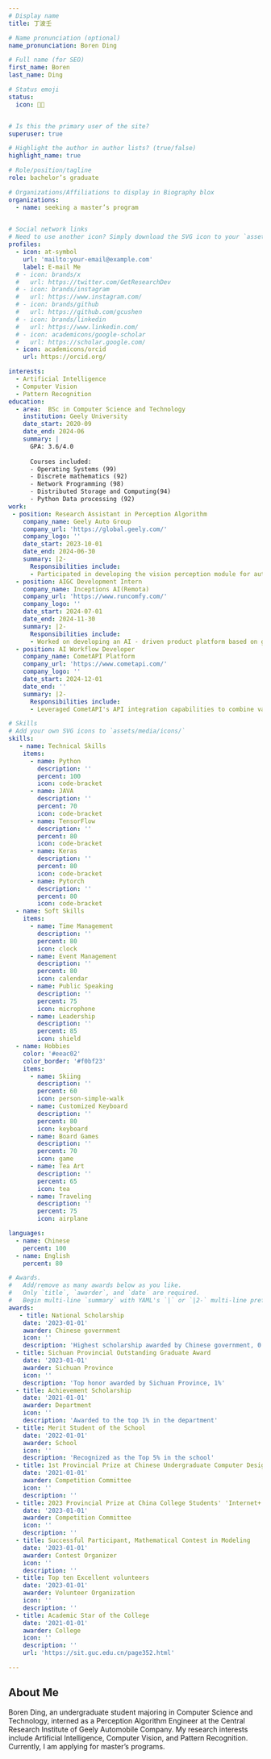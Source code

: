 ```yaml
---
# Display name
title: 丁波壬

# Name pronunciation (optional)
name_pronunciation: Boren Ding

# Full name (for SEO)
first_name: Boren
last_name: Ding

# Status emoji
status:
  icon: 🧑‍🎓️


# Is this the primary user of the site?
superuser: true

# Highlight the author in author lists? (true/false)
highlight_name: true

# Role/position/tagline
role: bachelor’s graduate

# Organizations/Affiliations to display in Biography blox
organizations:
  - name: seeking a master’s program
    

# Social network links
# Need to use another icon? Simply download the SVG icon to your `assets/media/icons/` folder.
profiles:
  - icon: at-symbol
    url: 'mailto:your-email@example.com'
    label: E-mail Me
  # - icon: brands/x
  #   url: https://twitter.com/GetResearchDev
  # - icon: brands/instagram
  #   url: https://www.instagram.com/
  # - icon: brands/github
  #   url: https://github.com/gcushen
  # - icon: brands/linkedin
  #   url: https://www.linkedin.com/
  # - icon: academicons/google-scholar
  #   url: https://scholar.google.com/
  - icon: academicons/orcid
    url: https://orcid.org/

interests:
  - Artificial Intelligence
  - Computer Vision
  - Pattern Recognition
education:
  - area:  BSc in Computer Science and Technology
    institution: Geely University
    date_start: 2020-09
    date_end: 2024-06
    summary: |
      GPA: 3.6/4.0
      
      Courses included:
      - Operating Systems (99)
      - Discrete mathematics (92)
      - Network Programming (98)
      - Distributed Storage and Computing(94)
      - Python Data processing (92)
work:
 - position: Research Assistant in Perception Algorithm
    company_name: Geely Auto Group
    company_url: 'https://global.geely.com/'
    company_logo: ''
    date_start: 2023-10-01
    date_end: 2024-06-30
    summary: |2-
      Responsibilities include:
      - Participated in developing the vision perception module for automated parking algorithms, enhancing the vehicle's perception in complex environments and the system's overall performance.
  - position: AIGC Development Intern
    company_name: Inceptions AI(Remota)
    company_url: 'https://www.runcomfy.com/'
    company_logo: ''
    date_start: 2024-07-01
    date_end: 2024-11-30
    summary: |2-
      Responsibilities include:
      - Worked on developing an AI - driven product platform based on generative models, focusing on model optimization, functional design, and requirement implementation to promote AIGC commercialization and innovation.
  - position: AI Workflow Developer
    company_name: CometAPI Platform
    company_url: 'https://www.cometapi.com/'
    company_logo: ''
    date_start: 2024-12-01
    date_end: ''
    summary: |2-
      Responsibilities include:
      - Leveraged CometAPI's API integration capabilities to combine various AI models and develop automated workflows, improving task efficiency and accuracy.

# Skills
# Add your own SVG icons to `assets/media/icons/`
skills:
   - name: Technical Skills
    items:
      - name: Python
        description: ''
        percent: 100
        icon: code-bracket
      - name: JAVA
        description: ''
        percent: 70
        icon: code-bracket
      - name: TensorFlow
        description: ''
        percent: 80
        icon: code-bracket
      - name: Keras
        description: ''
        percent: 80
        icon: code-bracket
      - name: Pytorch
        description: ''
        percent: 80
        icon: code-bracket
  - name: Soft Skills
    items:
      - name: Time Management
        description: ''
        percent: 80
        icon: clock
      - name: Event Management
        description: ''
        percent: 80
        icon: calendar
      - name: Public Speaking
        description: ''
        percent: 75
        icon: microphone
      - name: Leadership
        description: ''
        percent: 85
        icon: shield
  - name: Hobbies
    color: '#eeac02'
    color_border: '#f0bf23'
    items:
      - name: Skiing
        description: ''
        percent: 60
        icon: person-simple-walk
      - name: Customized Keyboard
        description: ''
        percent: 80
        icon: keyboard
      - name: Board Games
        description: ''
        percent: 70
        icon: game
      - name: Tea Art
        description: ''
        percent: 65
        icon: tea
      - name: Traveling
        description: ''
        percent: 75
        icon: airplane

languages:
  - name: Chinese
    percent: 100
  - name: English
    percent: 80

# Awards.
#   Add/remove as many awards below as you like.
#   Only `title`, `awarder`, and `date` are required.
#   Begin multi-line `summary` with YAML's `|` or `|2-` multi-line prefix and indent 2 spaces below.
awards:
   - title: National Scholarship
    date: '2023-01-01'
    awarder: Chinese government
    icon: ''
    description: 'Highest scholarship awarded by Chinese government, 0.2%'
  - title: Sichuan Provincial Outstanding Graduate Award
    date: '2023-01-01'
    awarder: Sichuan Province
    icon: ''
    description: 'Top honor awarded by Sichuan Province, 1%'
  - title: Achievement Scholarship
    date: '2021-01-01'
    awarder: Department
    icon: ''
    description: 'Awarded to the top 1% in the department'
  - title: Merit Student of the School
    date: '2022-01-01'
    awarder: School
    icon: ''
    description: 'Recognized as the Top 5% in the school'
  - title: 1st Provincial Prize at Chinese Undergraduate Computer Design Competition
    date: '2021-01-01'
    awarder: Competition Committee
    icon: ''
    description: ''
  - title: 2023 Provincial Prize at China College Students' 'Internet+' Innovation and Entrepreneurship Competition
    date: '2023-01-01'
    awarder: Competition Committee
    icon: ''
    description: ''
  - title: Successful Participant, Mathematical Contest in Modeling
    date: '2023-01-01'
    awarder: Contest Organizer
    icon: ''
    description: ''
  - title: Top ten Excellent volunteers
    date: '2023-01-01'
    awarder: Volunteer Organization
    icon: ''
    description: ''
  - title: Academic Star of the College
    date: '2021-01-01'
    awarder: College
    icon: ''
    description: ''
    url: 'https://sit.guc.edu.cn/page352.html'

---
```


## About Me

Boren Ding, an undergraduate student majoring in Computer Science and Technology, interned as a Perception Algorithm Engineer at the Central Research Institute of Geely Automobile Company. My research interests include Artificial Intelligence, Computer Vision, and Pattern Recognition. Currently, I am applying for master’s programs.
